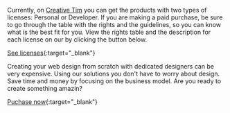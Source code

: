 
Currently, on [Creative Tim](https://www.creative-tim.com) you can get the products with two types of licenses: Personal or Developer. If you are making a paid purchase, be sure to go through the table with the rights and the guidelines, so you can know what is the best fit for you. View the rights table and the description for each license on our by clicking the button below.

[See licenses](https://www.creative-tim.com/license){:target="_blank"}

Creating your web design from scratch with dedicated designers can be very expensive. Using our solutions you don't have to worry about design. Save time and money by focusing on the business model. Are you ready to create something amazin?

[Puchase now](https://www.creative-tim.com/product/argon-dashboard-pro){:target="_blank"}



